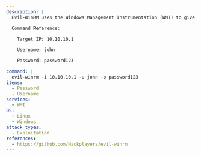```yaml
---
description: |
  Evil-WinRM uses the Windows Management Instrumentation (WMI) to give you an interactive shell on the Windows host.

  Command Reference:

  	Target IP: 10.10.10.1

  	Username: john

  	Password: password123

command: |
  evil-winrm -i 10.10.10.1 -u john -p password123
items:
  - Password
  - Username
services:
  - WMI
OS:
  - Linux
  - Windows
attack_types:
  - Exploitation
references:
  - https://github.com/Hackplayers/evil-winrm
---
```

